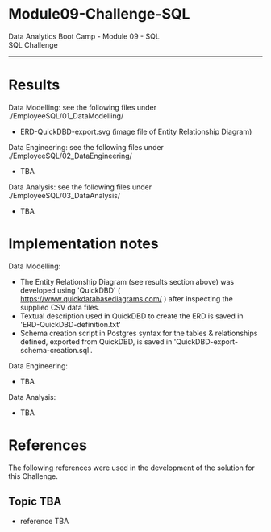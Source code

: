 # Module09-Challenge-SQL
Data Analytics Boot Camp - Module 09 - SQL \
SQL Challenge

---

# Results

Data Modelling: see the following files under ./EmployeeSQL/01_DataModelling/
- ERD-QuickDBD-export.svg (image file of Entity Relationship Diagram)

Data Engineering: see the following files under ./EmployeeSQL/02_DataEngineering/
- TBA

Data Analysis: see the following files under ./EmployeeSQL/03_DataAnalysis/
- TBA

# Implementation notes

Data Modelling:
- The Entity Relationship Diagram (see results section above) was developed using 'QuickDBD' ( https://www.quickdatabasediagrams.com/ ) after inspecting the supplied CSV data files.
- Textual description used in QuickDBD to create the ERD is saved in 'ERD-QuickDBD-definition.txt'
- Schema creation script in Postgres syntax for the tables & relationships defined, exported from QuickDBD, is saved in 'QuickDBD-export-schema-creation.sql'.

Data Engineering:
- TBA

Data Analysis:
- TBA

# References

The following references were used in the development of the solution for this Challenge.

## Topic TBA
- reference TBA
